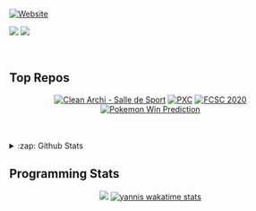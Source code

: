 <div align="left">

  [![Website](https://img.shields.io/website?label=teissieryannis.com&style=for-the-badge&logo=Tumblr&url=https%3A%2F%2Fteissieryannis.com)](https://teissieryannis.com)


  [![](https://img.shields.io/badge/%3E%207.X-PHP-blue?style=for-the-badge&logo=appveyor)](https://php.net)
  [![](https://img.shields.io/badge/Rust-blue?style=for-the-badge&logo=appveyor)](https://www.rust-lang.org)

</div>
<br />

## Top Repos

<div align="center">
  
  [![Clean Archi - Salle de Sport](https://github-readme-stats.vercel.app/api/pin/?username=teissieryannis&repo=SDS-CLEAN&theme=algolia)](https://github.com/TeissierYannis/SDS-CLEAN)
  [![PXC](https://github-readme-stats.vercel.app/api/pin/?username=teissieryannis&repo=PXC_Scheduler&theme=algolia)](https://github.com/TeissierYannis/PXC_Scheduler)
  [![FCSC 2020](https://github-readme-stats.vercel.app/api/pin/?username=teissieryannis&repo=FCSC-2020&theme=algolia)](https://github.com/TeissierYannis/FCSC-2020)
  [![Pokemon Win Prediction](https://github-readme-stats.vercel.app/api/pin/?username=teissieryannis&repo=Pokemon_Win_Prediction&theme=algolia)](https://github.com/TeissierYannis/Pokemon_Win_Prediction)

</div>

<br />
<br />
<details>
  <summary>:zap: Github Stats</summary>
  <br />
  
[![Yannis stats](https://github-readme-stats.vercel.app/api?username=TeissierYannis&theme=algolia)](https://github.com/anuraghazra/github-readme-stats)

</details>


## Programming Stats

<div align="center">
  
  [![](https://github-readme-stats.vercel.app/api/wakatime?username=TeissierYannis&layout=false)](https://teissieryannis.com)
  [![yannis wakatime stats](https://github-readme-stats.vercel.app/api/top-langs/?username=TeissierYannis&langs_count=6&layout=compact)](https://teissieryannis.com)
  
</div>
